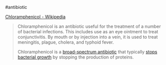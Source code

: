 #antibiotic 

[Chloramphenicol - Wikipedia](https://en.wikipedia.org/wiki/Chloramphenicol)

> Chloramphenicol is an antibiotic useful for the treatment of a number of bacterial infections. This includes use as an eye ointment to treat conjunctivitis. By mouth or by injection into a vein, it is used to treat meningitis, plague, cholera, and typhoid fever.
> 
> Chloramphenicol is a [broad-spectrum antibiotic](https://en.wikipedia.org/wiki/Broad-spectrum_antibiotic "Broad-spectrum antibiotic") that typically [stops bacterial growth](https://en.wikipedia.org/wiki/Bacteriostatic "Bacteriostatic") by stopping the production of proteins.